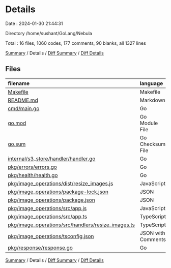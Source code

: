 # Details

Date : 2024-01-30 21:44:31

Directory /home/sushant/GoLang/Nebula

Total : 16 files,  1060 codes, 177 comments, 90 blanks, all 1327 lines

[Summary](results.md) / Details / [Diff Summary](diff.md) / [Diff Details](diff-details.md)

## Files
| filename | language | code | comment | blank | total |
| :--- | :--- | ---: | ---: | ---: | ---: |
| [Makefile](/Makefile) | Makefile | 3 | 1 | 1 | 5 |
| [README.md](/README.md) | Markdown | 12 | 0 | 6 | 18 |
| [cmd/main.go](/cmd/main.go) | Go | 3 | 8 | 3 | 14 |
| [go.mod](/go.mod) | Go Module File | 32 | 0 | 4 | 36 |
| [go.sum](/go.sum) | Go Checksum File | 74 | 0 | 1 | 75 |
| [internal/s3_store/handler/handler.go](/internal/s3_store/handler/handler.go) | Go | 124 | 34 | 34 | 192 |
| [pkg/errors/errors.go](/pkg/errors/errors.go) | Go | 41 | 0 | 12 | 53 |
| [pkg/health/health.go](/pkg/health/health.go) | Go | 1 | 0 | 1 | 2 |
| [pkg/image_operations/dist/resize_images.js](/pkg/image_operations/dist/resize_images.js) | JavaScript | 51 | 13 | 1 | 65 |
| [pkg/image_operations/package-lock.json](/pkg/image_operations/package-lock.json) | JSON | 627 | 0 | 1 | 628 |
| [pkg/image_operations/package.json](/pkg/image_operations/package.json) | JSON | 24 | 0 | 1 | 25 |
| [pkg/image_operations/src/app.js](/pkg/image_operations/src/app.js) | JavaScript | 1 | 7 | 1 | 9 |
| [pkg/image_operations/src/app.ts](/pkg/image_operations/src/app.ts) | TypeScript | 0 | 7 | 0 | 7 |
| [pkg/image_operations/src/handlers/resize_images.ts](/pkg/image_operations/src/handlers/resize_images.ts) | TypeScript | 41 | 16 | 11 | 68 |
| [pkg/image_operations/tsconfig.json](/pkg/image_operations/tsconfig.json) | JSON with Comments | 10 | 91 | 9 | 110 |
| [pkg/response/response.go](/pkg/response/response.go) | Go | 16 | 0 | 4 | 20 |

[Summary](results.md) / Details / [Diff Summary](diff.md) / [Diff Details](diff-details.md)
